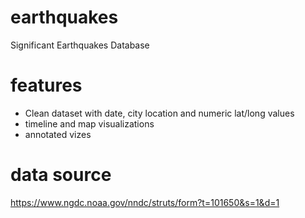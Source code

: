 # earthquakes
Significant Earthquakes Database

# features
* Clean dataset with date, city location and numeric lat/long values
* timeline and map visualizations
* annotated vizes

# data source
https://www.ngdc.noaa.gov/nndc/struts/form?t=101650&s=1&d=1
